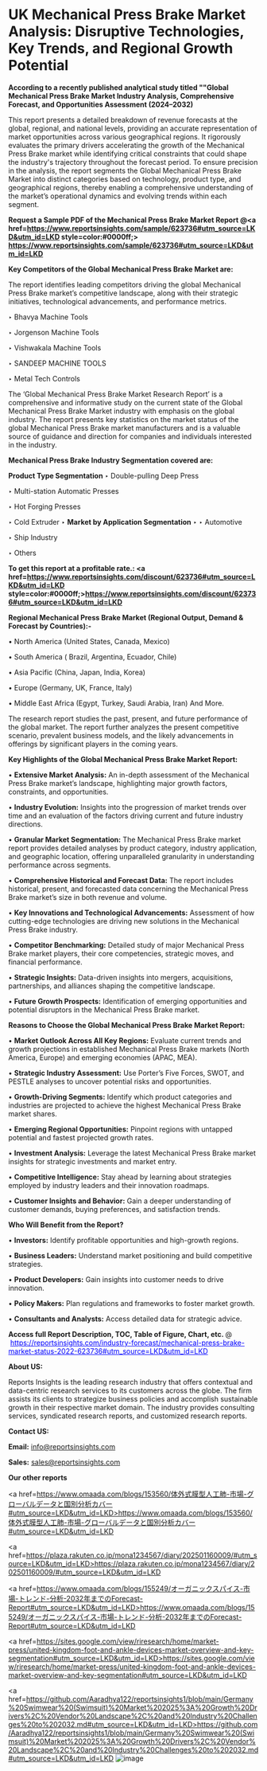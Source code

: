# UK Mechanical Press Brake Market Analysis: Disruptive Technologies, Key Trends, and Regional Growth Potential

<strong>According to a recently published analytical study titled ""Global Mechanical Press Brake Market Industry Analysis, Comprehensive Forecast, and Opportunities Assessment (2024–2032)</strong>

This report presents a detailed breakdown of revenue forecasts at the global, regional, and national levels, providing an accurate representation of market opportunities across various geographical regions. It rigorously evaluates the primary drivers accelerating the growth of the Mechanical Press Brake market while identifying critical constraints that could shape the industry's trajectory throughout the forecast period. To ensure precision in the analysis, the report segments the Global Mechanical Press Brake Market into distinct categories based on technology, product type, and geographical regions, thereby enabling a comprehensive understanding of the market’s operational dynamics and evolving trends within each segment.

<strong>Request a Sample PDF of the Mechanical Press Brake Market Report </strong><strong>@<a href=https://www.reportsinsights.com/sample/623736#utm_source=LKD&utm_id=LKD style=color:#0000ff;> https://www.reportsinsights.com/sample/623736#utm_source=LKD&utm_id=LKD</a></strong></font>

<strong>Key Competitors of the Global Mechanical Press Brake Market are:</strong>

The report identifies leading competitors driving the global Mechanical Press Brake market’s competitive landscape, along with their strategic initiatives, technological advancements, and performance metrics.

‣ Bhavya Machine Tools

‣ Jorgenson Machine Tools

‣ Vishwakala Machine Tools

‣ SANDEEP MACHINE TOOLS

‣ Metal Tech Controls

The ‘Global Mechanical Press Brake Market Research Report’ is a comprehensive and informative study on the current state of the Global Mechanical Press Brake Market industry with emphasis on the global industry. The report presents key statistics on the market status of the global Mechanical Press Brake market manufacturers and is a valuable source of guidance and direction for companies and individuals interested in the industry.

<strong>Mechanical Press Brake Industry Segmentation covered are:</strong>

<strong>Product Type Segmentation</strong>
‣
Double-pulling Deep Press

‣ Multi-station Automatic Presses

‣ Hot Forging Presses

‣ Cold Extruder
‣ 
<strong>Market by Application Segmentation</strong>
‣
‣  Automotive

‣ Ship Industry

‣ Others

<strong>To get this report at a profitable rate.: <a href=https://www.reportsinsights.com/discount/623736#utm_source=LKD&utm_id=LKD style=color:#0000ff;>https://www.reportsinsights.com/discount/623736#utm_source=LKD&utm_id=LKD</a></strong></font>

<strong>Regional Mechanical Press Brake Market (Regional Output, Demand &amp; Forecast by Countries):-</strong>

• North America (United States, Canada, Mexico)

• South America ( Brazil, Argentina, Ecuador, Chile)

• Asia Pacific (China, Japan, India, Korea)

• Europe (Germany, UK, France, Italy)

• Middle East Africa (Egypt, Turkey, Saudi Arabia, Iran) And More.

The research report studies the past, present, and future performance of the global market. The report further analyzes the present competitive scenario, prevalent business models, and the likely advancements in offerings by significant players in the coming years.

<strong>Key Highlights of the Global Mechanical Press Brake Market Report:</strong>

• <strong>Extensive Market Analysis:</strong> An in-depth assessment of the Mechanical Press Brake market’s landscape, highlighting major growth factors, constraints, and opportunities.

• <strong>Industry Evolution:</strong> Insights into the progression of market trends over time and an evaluation of the factors driving current and future industry directions.

• <strong>Granular Market Segmentation:</strong> The Mechanical Press Brake market report provides detailed analyses by product category, industry application, and geographic location, offering unparalleled granularity in understanding performance across segments.

• <strong>Comprehensive Historical and Forecast Data:</strong> The report includes historical, present, and forecasted data concerning the Mechanical Press Brake market’s size in both revenue and volume.

• <strong>Key Innovations and Technological Advancements:</strong> Assessment of how cutting-edge technologies are driving new solutions in the Mechanical Press Brake industry.

• <strong>Competitor Benchmarking:</strong> Detailed study of major Mechanical Press Brake market players, their core competencies, strategic moves, and financial performance.

• <strong>Strategic Insights:</strong> Data-driven insights into mergers, acquisitions, partnerships, and alliances shaping the competitive landscape.

• <strong>Future Growth Prospects:</strong> Identification of emerging opportunities and potential disruptors in the Mechanical Press Brake market.

<strong>Reasons to Choose the Global Mechanical Press Brake Market Report:</strong>

• <strong>Market Outlook Across All Key Regions:</strong> Evaluate current trends and growth projections in established Mechanical Press Brake markets (North America, Europe) and emerging economies (APAC, MEA).

• <strong>Strategic Industry Assessment:</strong> Use Porter’s Five Forces, SWOT, and PESTLE analyses to uncover potential risks and opportunities.

• <strong>Growth-Driving Segments:</strong> Identify which product categories and industries are projected to achieve the highest Mechanical Press Brake market shares.

• <strong>Emerging Regional Opportunities:</strong> Pinpoint regions with untapped potential and fastest projected growth rates.

• <strong>Investment Analysis:</strong> Leverage the latest Mechanical Press Brake market insights for strategic investments and market entry.

• <strong>Competitive Intelligence:</strong> Stay ahead by learning about strategies employed by industry leaders and their innovation roadmaps.

• <strong>Customer Insights and Behavior:</strong> Gain a deeper understanding of customer demands, buying preferences, and satisfaction trends.

<strong>Who Will Benefit from the Report?</strong>

• <strong>Investors:</strong> Identify profitable opportunities and high-growth regions.

• <strong>Business Leaders:</strong> Understand market positioning and build competitive strategies.

• <strong>Product Developers:</strong> Gain insights into customer needs to drive innovation.

• <strong>Policy Makers:</strong> Plan regulations and frameworks to foster market growth.

• <strong>Consultants and Analysts:</strong> Access detailed data for strategic advice.
</ul>
<strong>Access full Report Description, TOC, Table of Figure, Chart, etc. </strong>@  <a href=https://reportsinsights.com/industry-forecast/mechanical-press-brake-market-status-2022-623736#utm_source=LKD&utm_id=LKD style=color:#0000ff;>https://reportsinsights.com/industry-forecast/mechanical-press-brake-market-status-2022-623736#utm_source=LKD&utm_id=LKD</a></font>

<strong><strong>About US</strong>:</strong>

Reports Insights is the leading research industry that offers contextual and data-centric research services to its customers across the globe. The firm assists its clients to strategize business policies and accomplish sustainable growth in their respective market domain. The industry provides consulting services, syndicated research reports, and customized research reports.

<strong>Contact US:</strong>

<p class=""""><b>Email:</b> <a href=mailto:info@reportsinsights.com>info@reportsinsights.com</a></p>
<p class=""""><b>Sales:</b> <a href=mailto:sales@reportsinsights.com>sales@reportsinsights.com</a></p>

<strong>Our other reports</strong>

<a href=https://www.omaada.com/blogs/153560/体外式膜型人工肺-市場-グローバルデータと国別分析カバー#utm_source=LKD&utm_id=LKD>https://www.omaada.com/blogs/153560/体外式膜型人工肺-市場-グローバルデータと国別分析カバー#utm_source=LKD&utm_id=LKD</a>

<a href=https://plaza.rakuten.co.jp/mona1234567/diary/202501160009/#utm_source=LKD&utm_id=LKD>https://plaza.rakuten.co.jp/mona1234567/diary/202501160009/#utm_source=LKD&utm_id=LKD</a>

<a href=https://www.omaada.com/blogs/155249/オーガニックスパイス-市場-トレンド-分析-2032年までのForecast-Report#utm_source=LKD&utm_id=LKD>https://www.omaada.com/blogs/155249/オーガニックスパイス-市場-トレンド-分析-2032年までのForecast-Report#utm_source=LKD&utm_id=LKD</a>

<a href=https://sites.google.com/view/riresearch/home/market-press/united-kingdom-foot-and-ankle-devices-market-overview-and-key-segmentation#utm_source=LKD&utm_id=LKD>https://sites.google.com/view/riresearch/home/market-press/united-kingdom-foot-and-ankle-devices-market-overview-and-key-segmentation#utm_source=LKD&utm_id=LKD</a>

<a href=https://github.com/Aaradhya122/reportsinsights1/blob/main/Germany%20Swimwear%20(Swimsuit)%20Market%202025%3A%20Growth%20Drivers%2C%20Vendor%20Landscape%2C%20and%20Industry%20Challenges%20to%202032.md#utm_source=LKD&utm_id=LKD>https://github.com/Aaradhya122/reportsinsights1/blob/main/Germany%20Swimwear%20(Swimsuit)%20Market%202025%3A%20Growth%20Drivers%2C%20Vendor%20Landscape%2C%20and%20Industry%20Challenges%20to%202032.md#utm_source=LKD&utm_id=LKD</a>
![image](https://github.com/user-attachments/assets/59d2a198-aa27-469c-a59b-db8022324c40)
